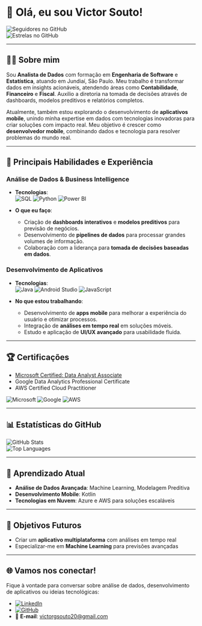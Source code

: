 # 👋 Olá, eu sou Victor Souto!

![Seguidores no GitHub](https://img.shields.io/github/followers/VictorGSoutoXP?style=social)  
![Estrelas no GitHub](https://img.shields.io/github/stars/VictorGSoutoXP?style=social)

---

## 🧑‍💻 Sobre mim
Sou **Analista de Dados** com formação em **Engenharia de Software** e **Estatística**, atuando em Jundiaí, São Paulo. Meu trabalho é transformar dados em insights acionáveis, atendendo áreas como **Contabilidade**, **Financeiro** e **Fiscal**. Auxilio a diretoria na tomada de decisões através de dashboards, modelos preditivos e relatórios completos.

Atualmente, também estou explorando o desenvolvimento de **aplicativos mobile**, unindo minha expertise em dados com tecnologias inovadoras para criar soluções com impacto real. Meu objetivo é crescer como **desenvolvedor mobile**, combinando dados e tecnologia para resolver problemas do mundo real.

---

## 🌟 Principais Habilidades e Experiência

### Análise de Dados & Business Intelligence
- **Tecnologias**:  
  ![SQL](https://img.shields.io/badge/SQL-4479A1?style=for-the-badge&logo=sql&logoColor=white)
  ![Python](https://img.shields.io/badge/Python-3776AB?style=for-the-badge&logo=python&logoColor=white)
  ![Power BI](https://img.shields.io/badge/PowerBI-F2C811?style=for-the-badge&logo=powerbi&logoColor=white)

- **O que eu faço**:
  - Criação de **dashboards interativos** e **modelos preditivos** para previsão de negócios.
  - Desenvolvimento de **pipelines de dados** para processar grandes volumes de informação.
  - Colaboração com a liderança para **tomada de decisões baseadas em dados**.

### Desenvolvimento de Aplicativos
- **Tecnologias**:  
  ![Java](https://img.shields.io/badge/Java-ED8B00?style=for-the-badge&logo=java&logoColor=white)
  ![Android Studio](https://img.shields.io/badge/Android_Studio-3DDC84?style=for-the-badge&logo=android-studio&logoColor=white)
  ![JavaScript](https://img.shields.io/badge/JavaScript-F7DF1E?style=for-the-badge&logo=javascript&logoColor=black)

- **No que estou trabalhando**:
  - Desenvolvimento de **apps mobile** para melhorar a experiência do usuário e otimizar processos.
  - Integração de **análises em tempo real** em soluções móveis.
  - Estudo e aplicação de **UI/UX avançado** para usabilidade fluida.

---

## 🏆 Certificações
- [Microsoft Certified: Data Analyst Associate](https://www.microsoft.com/en-us/learning/certification-overview.aspx)
- Google Data Analytics Professional Certificate  
- AWS Certified Cloud Practitioner

![Microsoft](https://img.shields.io/badge/Microsoft-Certified-blue?style=flat-square)
![Google](https://img.shields.io/badge/Google-Data_Analytics-blue?style=flat-square)
![AWS](https://img.shields.io/badge/AWS-Certified-orange?style=flat-square)

---

## 📊 Estatísticas do GitHub
![GitHub Stats](https://github-readme-stats.vercel.app/api?username=VictorGSoutoXP&show_icons=true&theme=radical)  
![Top Languages](https://github-readme-stats.vercel.app/api/top-langs/?username=VictorGSoutoXP&layout=compact&theme=radical)

---

## 🌱 Aprendizado Atual
- **Análise de Dados Avançada**: Machine Learning, Modelagem Preditiva  
- **Desenvolvimento Mobile**: Kotlin
- **Tecnologias em Nuvem**: Azure e AWS para soluções escaláveis

---

## 🎯 Objetivos Futuros
- Criar um **aplicativo multiplataforma** com análises em tempo real  
- Especializar-me em **Machine Learning** para previsões avançadas  


---

## 🌐 Vamos nos conectar!
Fique à vontade para conversar sobre análise de dados, desenvolvimento de aplicativos ou ideias tecnológicas:

- [![LinkedIn](https://img.shields.io/badge/LinkedIn-0A66C2?style=for-the-badge&logo=linkedin&logoColor=white)](https://www.linkedin.com/in/victor-goncalves-souto)
- [![GitHub](https://img.shields.io/badge/GitHub-181717?style=for-the-badge&logo=github&logoColor=white)](https://github.com/VictorGSoutoXP)
- 📧 **E-mail**: victorgsouto20@gmail.com
